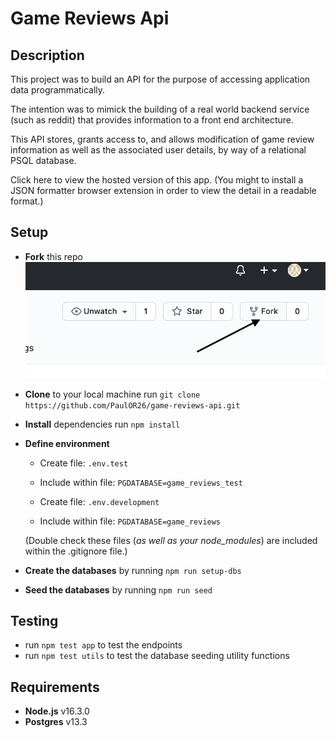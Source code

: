 # Game Reviews Api

## Description

This project was to build an API for the purpose of accessing application data programmatically.

The intention was to mimick the building of a real world backend service (such as reddit) that provides information to a front end architecture.

This API stores, grants access to, and allows modification of game review information as well as the associated user details, by way of a relational PSQL database.

Click here to view the hosted version of this app.
(You might to install a JSON formatter browser extension in order to view the detail in a readable format.)

## Setup

- **Fork** this repo
  ![](readme-screenshot-fork.png)

- **Clone** to your local machine
  run `git clone https://github.com/PaulOR26/game-reviews-api.git`

- **Install** dependencies
  run `npm install`

- **Define environment**

  - Create file: `.env.test`
  - Include within file: `PGDATABASE=game_reviews_test`

  - Create file: `.env.development`
  - Include within file: `PGDATABASE=game_reviews`

  (Double check these files (_as well as your node_modules_) are included within the .gitignore file.)

- **Create the databases** by running `npm run setup-dbs`

- **Seed the databases** by running `npm run seed`

## Testing

- run `npm test app` to test the endpoints
- run `npm test utils` to test the database seeding utility functions

## Requirements

- **Node.js** v16.3.0
- **Postgres** v13.3
